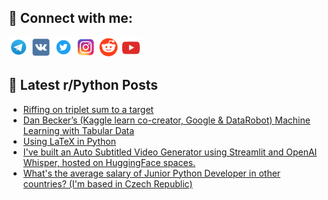 ## 🔎 Connect with me:
[<img src="https://github.com/bullbesh/bullbesh/blob/main/images/Telegram.png" width="32" height="32" />](https://t.me/bullbesh)
[<img src="https://github.com/bullbesh/bullbesh/blob/main/images/VK.png" width="32" height="32" />](https://vk.com/bullbesh)
[<img src="https://github.com/bullbesh/bullbesh/blob/main/images/Twitter.png" width="32" height="32" />](https://twitter.com/bullbesh1)
[<img src="https://github.com/bullbesh/bullbesh/blob/main/images/Instagram.png" width="32" height="32" />](https://www.instagram.com/bullbesh)
[<img src="https://github.com/bullbesh/bullbesh/blob/main/images/Reddit.png" width="32" height="32" />](https://www.reddit.com/user/bullbesh)
[<img src="https://github.com/bullbesh/bullbesh/blob/main/images/YouTube.png" width="32" height="32" />](https://www.youtube.com/channel/UCtfjRs6uzgq5mfm8S06WTcg)

## 📕 Latest r/Python Posts
<!-- BLOG-POST-LIST:START -->
- [Riffing on triplet sum to a target](https://www.reddit.com/r/Python/comments/y2gpr6/riffing_on_triplet_sum_to_a_target/)
- [Dan Becker’s &lpar;Kaggle learn co-creator, Google &amp; DataRobot&rpar; Machine Learning with Tabular Data](https://www.reddit.com/r/Python/comments/y2fg3o/dan_beckers_kaggle_learn_cocreator_google/)
- [Using LaTeX in Python](https://www.reddit.com/r/Python/comments/y2f107/using_latex_in_python/)
- [I&#39;ve built an Auto Subtitled Video Generator using Streamlit and OpenAI Whisper, hosted on HuggingFace spaces.](https://www.reddit.com/r/Python/comments/y2cd4a/ive_built_an_auto_subtitled_video_generator_using/)
- [What&#39;s the average salary of Junior Python Developer in other countries? &lpar;I&#39;m based in Czech Republic&rpar;](https://www.reddit.com/r/Python/comments/y2c5lh/whats_the_average_salary_of_junior_python/)
<!-- BLOG-POST-LIST:END -->
